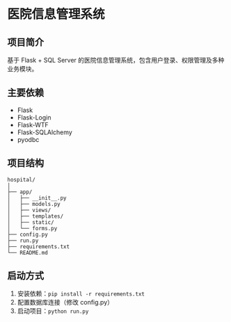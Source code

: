 # 医院信息管理系统

## 项目简介
基于 Flask + SQL Server 的医院信息管理系统，包含用户登录、权限管理及多种业务模块。

## 主要依赖
- Flask
- Flask-Login
- Flask-WTF
- Flask-SQLAlchemy
- pyodbc

## 项目结构
```
hospital/
│
├── app/
│   ├── __init__.py
│   ├── models.py
│   ├── views/
│   ├── templates/
│   ├── static/
│   └── forms.py
├── config.py
├── run.py
├── requirements.txt
└── README.md
```

## 启动方式
1. 安装依赖：`pip install -r requirements.txt`
2. 配置数据库连接（修改 config.py）
3. 启动项目：`python run.py` 